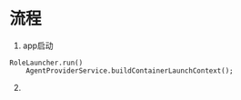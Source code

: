 # 流程
1. app启动  
```
RoleLauncher.run()
    AgentProviderService.buildContainerLaunchContext();
```
2. 
